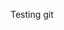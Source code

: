 Testing git







<!---
pain-scar/pain-scar is a ✨ special ✨ repository because its `README.md` (this file) appears on your GitHub profile.
You can click the Preview link to take a look at your changes.
--->
